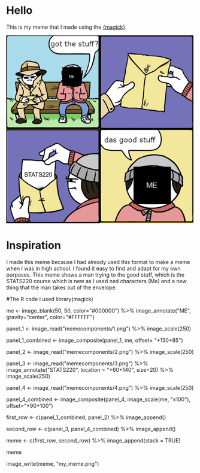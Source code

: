 # Hello
This is my meme that I made using the [{magick}](https://cran.r-project.org/web/packages/magick/vignettes/intro.html).

![](my_meme.png)

# Inspiration
I made this meme because I had already used this format to make a meme when I was in high school.
I found it easy to find and adapt for my own purposes. 
This meme shows a man trying to the good stuff, which is the STATS220 course which is new as I used ned characters (Me) and a new thing that the man takes out of the envelope.



#The R code I used
library(magick)

me <- image_blank(50, 50, color="#000000") %>%
  image_annotate("ME", gravity="center", color="#FFFFFF")

panel_1 <- image_read("memecomponents/1.png") %>%
  image_scale(250)

panel_1_combined <- image_composite(panel_1, me, offset= "+150+85")


panel_2 <- image_read("memecomponents/2.png") %>%
  image_scale(250)

panel_3 <- image_read("memecomponents/3.png") %>%
  image_annotate("STATS220", location = "+60+140", size=20) %>%
  image_scale(250)

panel_4 <- image_read("memecomponents/4.png") %>%
  image_scale(250)

panel_4_combined <- image_composite(panel_4, image_scale(me, "x100"), offset="+90+100")

first_row <- c(panel_1_combined, panel_2) %>% 
  image_append()

second_row <- c(panel_3, panel_4_combined) %>%
  image_append()

meme <- c(first_row, second_row) %>%
  image_append(stack = TRUE)
  
  meme

image_write(meme, "my_meme.png")
